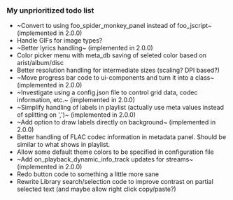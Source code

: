 ### My unprioritized todo list

* ~Convert to using foo_spider_monkey_panel instead of foo_jscript~ (implemented in 2.0.0)
* Handle GIFs for image types?
* ~Better lyrics handling~ (implemented in 2.0.0)
* Color picker menu with meta_db saving of seleted color based on arist/album/disc
* Better resolution handling for intermediate sizes (scaling? DPI based?)
* ~Move progress bar code to ui-components and turn it into a class~ (implemented in 2.0.0)
* ~Investigate using a config.json file to control grid data, codec information, etc.~ (implemented in 2.0.0)
* ~Simplify handling of labels in playlist (actually use meta values instead of splitting on ',')~ (implemented in 2.0.0)
* ~Add option to draw labels directly on background~ (implemented in 2.0.0)
* Better handling of FLAC codec information in metadata panel. Should be similar to what shows in playlist.
* Allow some default theme colors to be specified in configuration file
* ~Add on_playback_dynamic_info_track updates for streams~ (implemented in 2.0.0)
* Redo button code to something a little more sane
* Rewrite Library search/selection code to improve contrast on partial selected text (and maybe allow right click copy/paste?)